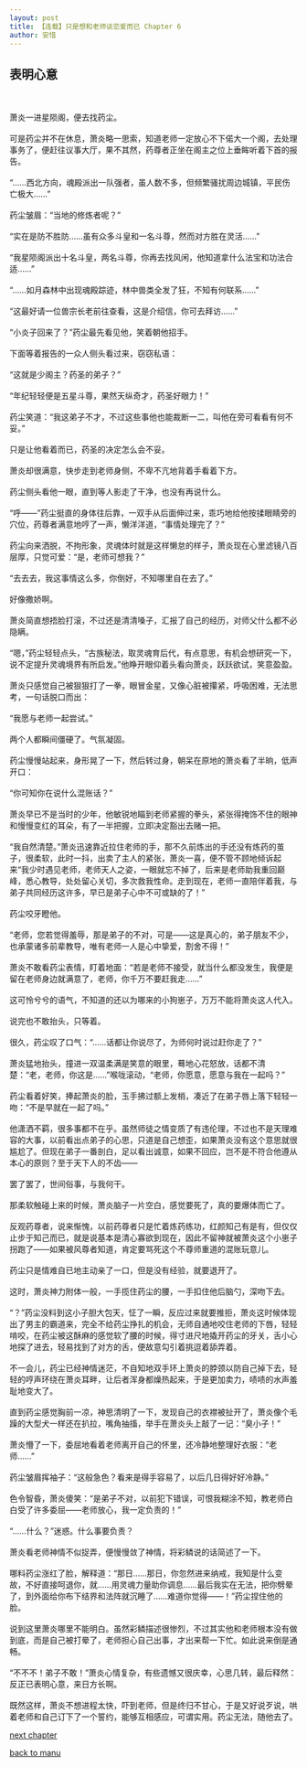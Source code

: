 ```yaml
---
layout: post
title: 【连载】只是想和老师谈恋爱而已 Chapter 6
author: 安惜
---
```




## 表明心意
<br><br>萧炎一进星陨阁，便去找药尘。<br><br>可是药尘并不在休息，萧炎略一思索，知道老师一定放心不下偌大一个阁，去处理事务了，便赶往议事大厅，果不其然，药尊者正坐在阁主之位上垂眸听着下首的报告。<br><br>“……西北方向，魂殿派出一队强者，虽人数不多，但频繁骚扰周边城镇，平民伤亡极大……”<br><br>药尘皱眉：“当地的修炼者呢？”<br><br>“实在是防不胜防……虽有众多斗皇和一名斗尊，然而对方胜在灵活……”<br><br>“我星陨阁派出十名斗皇，两名斗尊，你再去找风闲，他知道拿什么法宝和功法合适……”<br><br>“……如月森林中出现魂殿踪迹，林中兽类全发了狂，不知有何联系……”<br><br>“这最好请一位兽宗长老前往查看，这是介绍信，你可去拜访……”<br><br>“小炎子回来了？”药尘最先看见他，笑着朝他招手。<br><br>下面等着报告的一众人侧头看过来，窃窃私语：<br><br>“这就是少阁主？药圣的弟子？”<br><br>“年纪轻轻便是五星斗尊，果然天纵奇才，药圣好眼力！”<br><br>药尘笑道：“我这弟子不才，不过这些事他也能裁断一二，叫他在旁可看看有何不妥。”<br><br>只是让他看着而已，药圣的决定怎么会不妥。<br><br>萧炎却很满意，快步走到老师身侧，不卑不亢地背着手看着下方。<br><br>药尘侧头看他一眼，直到等人影走了干净，也没有再说什么。<br><br>“呼——”药尘挺直的身体往后靠，一双手从后面伸过来，乖巧地给他按揉眼睛旁的穴位，药尊者满意地哼了一声，懒洋洋道，“事情处理完了？”<br><br>药尘向来洒脱，不拘形象，灵魂体时就是这样懒怠的样子，萧炎现在心里滤镜八百层厚，只觉可爱：“是，老师可想我？”<br><br>“去去去，我这事情这么多，你倒好，不知哪里自在去了。”<br><br>好像撒娇啊。<br><br>萧炎简直想捂脸打滚，不过还是清清嗓子，汇报了自己的经历，对师父什么都不必隐瞒。<br><br>“嗯，”药尘轻轻点头，“古族秘法，取灵魂育后代，有点意思，有机会想研究一下，说不定提升灵魂境界有所启发。”他睁开眼仰着头看向萧炎，跃跃欲试，笑意盈盈。<br><br>萧炎只感觉自己被狠狠打了一拳，眼冒金星，又像心脏被攥紧，呼吸困难，无法思考，一句话脱口而出：<br><br>“我愿与老师一起尝试。”<br><br>两个人都瞬间僵硬了。气氛凝固。<br><br>药尘慢慢站起来，身形晃了一下，然后转过身，朝呆在原地的萧炎看了半晌，低声开口：<br><br>“你可知你在说什么混账话？”<br><br>萧炎早已不是当时的少年，他敏锐地瞄到老师紧握的拳头，紧张得掩饰不住的眼神和慢慢变红的耳朵，有了一半把握，立即决定豁出去赌一把。<br><br>“我自然清楚。”萧炎迅速靠近拉住老师的手，那不久前炼出的手还没有炼药的茧子，很柔软，此时一抖，出卖了主人的紧张，萧炎一喜，便不管不顾地倾诉起来“我少时遇见老师，老师天人之姿，一眼就忘不掉了，后来是老师助我重回巅峰，悉心教导，处处留心关切，多次救我性命。走到现在，老师一直陪伴着我，与弟子共同经历这许多，早已是弟子心中不可或缺的了！”<br><br>药尘咬牙瞪他。<br><br>“老师，您若觉得羞辱，那是弟子的不对，可是——这是真心的，弟子朋友不少，也承蒙诸多前辈教导，唯有老师一人是心中挚爱，割舍不得！”<br><br>萧炎不敢看药尘表情，盯着地面：“若是老师不接受，就当什么都没发生，我便是留在老师身边就满意了，老师，你千万不要赶我走……”<br><br>这可怜兮兮的语气，不知道的还以为哪来的小狗崽子，万万不能将萧炎这人代入。<br><br>说完也不敢抬头，只等着。<br><br>很久，药尘叹了口气：“……话都让你说尽了，为师何时说过赶你走了？”<br><br>萧炎猛地抬头，撞进一双温柔满是笑意的眼里，蓦地心花怒放，话都不清楚：“老，老师，你这是……”喉咙滚动，“老师，你愿意，愿意与我在一起吗？”<br><br>药尘看着好笑，捧起萧炎的脸，玉手拂过额上发梢，凑近了在弟子唇上落下轻轻一吻：“不是早就在一起了吗。”<br><br>他潇洒不羁，很多事都不在乎。虽然师徒之情变质了有违伦理，不过也不是天理难容的大事，以前看出点弟子的心思，只道是自己想歪，如果萧炎没有这个意思就很尴尬了。但现在弟子一番剖白，足以看出诚意，如果不回应，岂不是不符合他遵从本心的原则？至于天下人的不齿——<br><br>罢了罢了，世间俗事，与我何干。<br><br>那柔软触碰上来的时候，萧炎脑子一片空白，感觉要死了，真的要爆体而亡了。<br><br>反观药尊者，说来惭愧，以前药尊者只是忙着炼药练功，红颜知己有是有，但仅仅止步于知己而已，就是说基本是清心寡欲到现在，因此不留神就被萧炎这个小崽子拐跑了——如果被风尊者知道，肯定要骂死这个不尊师重道的混账玩意儿。<br><br>药尘只是情难自已地主动亲了一口，但是没有经验，就要退开了。<br><br>这时，萧炎神力附体一般，一手揽住药尘的腰，一手扣住他后脑勺，深吻下去。<br><br>“？”药尘没料到这小子胆大包天，怔了一瞬，反应过来就要推拒，萧炎这时候体现出了男主的霸道来，完全不给药尘挣扎的机会，无师自通地咬住老师的下唇，轻轻啃咬，在药尘被这酥麻的感觉软了腰的时候，得寸进尺地撬开药尘的牙关，舌小心地探了进去，轻易找到了对方的舌，便故意勾引着挑逗着舔弄着。<br><br>不一会儿，药尘已经神情迷茫，不自知地双手环上萧炎的脖颈以防自己掉下去，轻轻的哼声环绕在萧炎耳畔，让后者浑身都燥热起来，于是更加卖力，啧啧的水声羞耻地变大了。<br><br>直到药尘感觉胸前一凉，神思清明了一下，发现自己的衣襟被扯开了，萧炎像个毛躁的大型犬一样还在扒拉，嘴角抽搐，举手在萧炎头上敲了一记：“臭小子！”<br><br>萧炎懵了一下，委屈地看着老师离开自己的怀里，还冷静地整理好衣服：“老师……”<br><br>药尘皱眉挥袖子：“这般急色？看来是得手容易了，以后几日得好好冷静。”<br><br>色令智昏，萧炎傻笑：“是弟子不对，以前犯下错误，可恨我糊涂不知，教老师白白受了许多委屈——老师放心，我一定负责的！”<br><br>“……什么？”迷惑。什么事要负责？<br><br>萧炎看老师神情不似捉弄，便慢慢敛了神情，将彩鳞说的话简述了一下。<br><br>哪料药尘涨红了脸，解释道：“那日……那日，你忽然进来纳戒，我知是什么变故，不好直接呵退你，就……用灵魂力量助你调息……最后我实在无法，把你劈晕了，到外面给你布下结界和法阵就沉睡了……难道你觉得——！”药尘捏住他的脸。<br><br>说到这里萧炎哪里不能明白。虽然彩鳞描述很惨烈，不过其实他和老师根本没有做到底，而是自己被打晕了，老师担心自己出事，才出来帮一下忙。如此说来倒是通畅。<br><br>“不不不！弟子不敢！”萧炎心情复杂，有些遗憾又很庆幸，心思几转，最后释然：反正已表明心意，来日方长啊。<br><br>既然这样，萧炎不想进程太快，吓到老师，但是终归不甘心，于是又好说歹说，哄着老师和自己订下了一个誓约，能够互相感应，可谓实用。药尘无法，随他去了。

[next chapter](https://allforyanchen.github.io/2020/07/19/post-43-chapter-7.html)

[back to manu](https://allforyanchen.github.io/2020/07/19/post-43.html)
